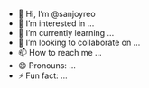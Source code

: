- 👋 Hi, I’m @sanjoyreo
- 👀 I’m interested in ...
- 🌱 I’m currently learning ...
- 💞️ I’m looking to collaborate on ...
- 📫 How to reach me ...
- 😄 Pronouns: ...
- ⚡ Fun fact: ...

<!---
sanjoyreo/sanjoyreo is a ✨ special ✨ repository because its `README.md` (this file) appears on your GitHub profile.
You can click the Preview link to take a look at your changes.
--->
